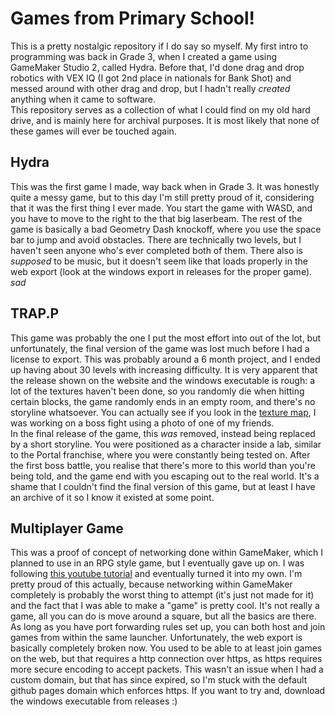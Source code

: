 # Games from Primary School!
This is a pretty nostalgic repository if I do say so myself. My first intro to programming was back in Grade 3, when I created a game using GameMaker Studio 2, called Hydra. Before that, I'd done drag and drop robotics with VEX IQ (I got 2nd place in nationals for Bank Shot) and messed around with other drag and drop, but I hadn't really *created* anything when it came to software. <br>
This repository serves as a collection of what I could find on my old hard drive, and is mainly here for archival purposes. It is most likely that none of these games will ever be touched again.

## Hydra
This was the first game I made, way back when in Grade 3. It was honestly quite a messy game, but to this day I'm still pretty proud of it, considering that it was the first thing I ever made. You start the game with WASD, and you have to move to the right to the that big laserbeam. The rest of the game is basically a bad Geometry Dash knockoff, where you use the space bar to jump and avoid obstacles. There are technically two levels, but I haven't seen anyone who's ever completed both of them. There also is *supposed* to be music, but it doesn't seem like that loads properly in the web export (look at the windows export in releases for the proper game). *sad*

## TRAP.P
This game was probably the one I put the most effort into out of the lot, but unfortunately, the final version of the game was lost much before I had a license to export. This was probably around a 6 month project, and I ended up having about 30 levels with increasing difficulty. It is very apparent that the release shown on the website and the windows executable is rough: a lot of the textures haven't been done, so you randomly die when hitting certain blocks, the game randomly ends in an empty room, and there's no storyline whatsoever. You can actually see if you look in the [texture map](https://garv-shah.github.io/games/TRAP.P/html5game/TRAP.P_texture_0.png), I was working on a boss fight using a photo of one of my friends.<br> In the final release of the game, this *was* removed, instead being replaced by a short storyline. You were positioned as a character inside a lab, similar to the Portal franchise, where you were constantly being tested on. After the first boss battle, you realise that there's more to this world than you're being told, and the game end with you escaping out to the real world. It's a shame that I couldn't find the final version of this game, but at least I have an archive of it so I know it existed at some point.

## Multiplayer Game
This was a proof of concept of networking done within GameMaker, which I planned to use in an RPG style game, but I eventually gave up on. I was following [this youtube tutorial](https://www.youtube.com/watch?v=NbsXRuNijlo&list=PLxaJReoxlrY_S4MrCYjzFCSrNX1TUX626) and eventually turned it into my own. I'm pretty proud of this actually, because networking within GameMaker completely is probably the worst thing to attempt (it's just not made for it) and the fact that I was able to make a "game" is pretty cool. It's not really a game, all you can do is move around a square, but all the basics are there. As long as you have port forwarding rules set up, you can both host and join games from within the same launcher. Unfortunately, the web export is basically completely broken now. You used to be able to at least join games on the web, but that requires a http connection over https, as https requires more secure encoding to accept packets. This wasn't an issue when I had a custom domain, but that has since expired, so I'm stuck with the default github pages domain which enforces https. If you want to try and, download the windows executable from releases :)
